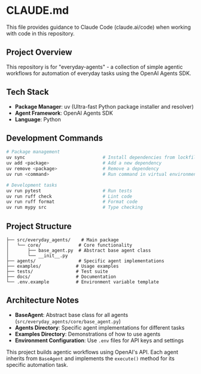 # CLAUDE.md

This file provides guidance to Claude Code (claude.ai/code) when working with code in this repository.

## Project Overview

This repository is for "everyday-agents" - a collection of simple agentic workflows for automation of everyday tasks using the OpenAI Agents SDK.

## Tech Stack

- **Package Manager**: uv (Ultra-fast Python package installer and resolver)
- **Agent Framework**: OpenAI Agents SDK
- **Language**: Python

## Development Commands

```bash
# Package management
uv sync                             # Install dependencies from lockfile
uv add <package>                    # Add a new dependency
uv remove <package>                 # Remove a dependency
uv run <command>                    # Run command in virtual environment

# Development tasks
uv run pytest                       # Run tests
uv run ruff check                   # Lint code
uv run ruff format                  # Format code
uv run mypy src                     # Type checking
```

## Project Structure

```
├── src/everyday_agents/    # Main package
│   └── core/              # Core functionality
│       ├── base_agent.py  # Abstract base agent class
│       └── __init__.py
├── agents/                # Specific agent implementations
├── examples/             # Usage examples
├── tests/                # Test suite
├── docs/                 # Documentation
└── .env.example          # Environment variable template
```

## Architecture Notes

- **BaseAgent**: Abstract base class for all agents (`src/everyday_agents/core/base_agent.py`)
- **Agents Directory**: Specific agent implementations for different tasks
- **Examples Directory**: Demonstrations of how to use agents
- **Environment Configuration**: Use `.env` files for API keys and settings

This project builds agentic workflows using OpenAI's API. Each agent inherits from `BaseAgent` and implements the `execute()` method for its specific automation task.